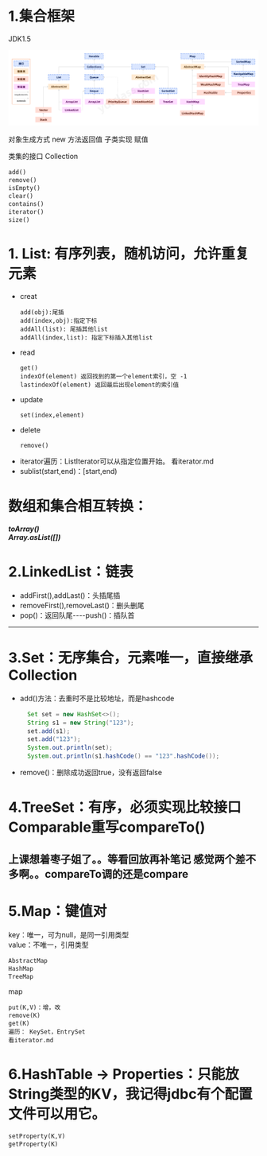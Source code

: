 # 1.集合框架

JDK1.5

![Collection.png](img/Collection.png)

对象生成方式
new
方法返回值
子类实现
赋值


类集的接口 Collection
~~~
add()
remove()
isEmpty()
clear()
contains()
iterator()
size()
~~~

# 1. List: 有序列表，随机访问，允许重复元素
 * creat
   ~~~
   add(obj):尾插 
   add(index,obj):指定下标 
   addAll(list): 尾插其他list
   addAll(index,list): 指定下标插入其他list
   ~~~
 * read
   ~~~
   get()
   indexOf(element) 返回找到的第一个element索引，空 -1
   lastindexOf(element) 返回最后出现element的索引值
   ~~~
 * update
   ~~~
   set(index,element) 
   ~~~
 * delete
   ~~~
   remove()
   ~~~
 * iterator遍历：ListIterator可以从指定位置开始。 看iterator.md
 * sublist(start,end)：[start,end)


# **数组和集合相互转换：**
    
   ***toArray()***<br>
   ***Array.asList([])***
# 2.LinkedList：链表
 * addFirst(),addLast()：头插尾插
 * removeFirst(),removeLast()：删头删尾
 * pop()：返回队尾----push()：插队首
---
# 3.Set：无序集合，元素唯一，直接继承Collection
   * add()方法：去重时不是比较地址，而是hashcode
     ~~~ java
       Set set = new HashSet<>();
       String s1 = new String("123");
       set.add(s1);
       set.add("123");
       System.out.println(set);
       System.out.println(s1.hashCode() == "123".hashCode());
     ~~~
   * remove()：删除成功返回true，没有返回false

# 4.TreeSet：有序，必须实现比较接口Comparable重写compareTo()
上课想着枣子姐了。。等看回放再补笔记
感觉两个差不多啊。。compareTo调的还是compare
-----
# 5.Map：键值对
   key：唯一，可为null，是同一引用类型<br>
   value：不唯一，引用类型
   ~~~
   AbstractMap
   HashMap
   TreeMap
   ~~~
   map
   ~~~
   put(K,V)：增，改
   remove(K)
   get(K)
   遍历： KeySet，EntrySet
   看iterator.md
   ~~~
# 6.HashTable -> Properties：只能放String类型的KV，我记得jdbc有个配置文件可以用它。
   ~~~
   setProperty(K,V)
   getProperty(K)
   ~~~